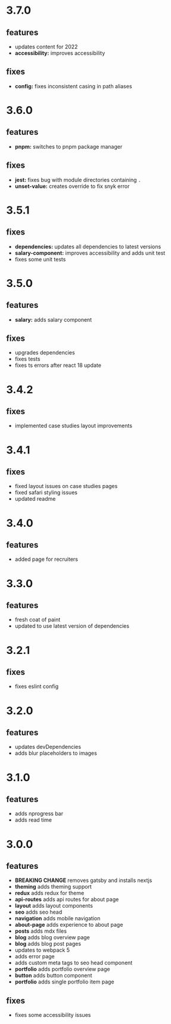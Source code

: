 # 3.7.0

## features

- updates content for 2022
- **accessibility:** improves accessibility

## fixes

- **config:** fixes inconsistent casing in path aliases

# 3.6.0

## features

- **pnpm:** switches to pnpm package manager

## fixes

- **jest:** fixes bug with module directories containing `.`
- **unset-value:** creates override to fix snyk error

# 3.5.1

## fixes

- **dependencies:** updates all dependencies to latest versions
- **salary-component:** improves accessibility and adds unit test
- fixes some unit tests

# 3.5.0

## features

- **salary:** adds salary component

## fixes

- upgrades dependencies
- fixes tests
- fixes ts errors after react 18 update

# 3.4.2

## fixes

- implemented case studies layout improvements

# 3.4.1

## fixes

- fixed layout issues on case studies pages
- fixed safari styling issues
- updated readme

# 3.4.0

## features

- added page for recruiters

# 3.3.0

## features

- fresh coat of paint
- updated to use latest version of dependencies

# 3.2.1

## fixes

- fixes eslint config

# 3.2.0

## features

- updates devDependencies
- adds blur placeholders to images

# 3.1.0

## features

- adds nprogress bar
- adds read time

# 3.0.0

## features

- **BREAKING CHANGE** removes gatsby and installs nextjs
- **theming** adds theming support
- **redux** adds redux for theme
- **api-routes** adds api routes for about page
- **layout** adds layout components
- **seo** adds seo head
- **navigation** adds mobile navigation
- **about-page** adds experience to about page
- **posts** adds mdx files
- **blog** adds blog overview page
- **blog** adds blog post pages
- updates to webpack 5
- adds error page
- adds custom meta tags to seo head component
- **portfolio** adds portfolio overview page
- **button** adds button component
- **portfolio** adds single portfolio item page

## fixes

- fixes some accessibility issues
